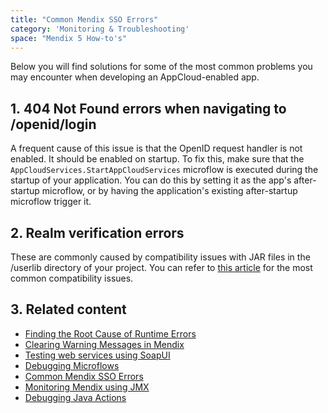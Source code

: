 ```yaml
---
title: "Common Mendix SSO Errors"
category: 'Monitoring & Troubleshooting'
space: "Mendix 5 How-to's"
---
```


Below you will find solutions for some of the most common problems you may encounter when developing an AppCloud-enabled app.

## 1. 404 Not Found errors when navigating to /openid/login

A frequent cause of this issue is that the OpenID request handler is not enabled. It should be enabled on startup. To fix this, make sure that the `AppCloudServices.StartAppCloudServices` microflow is executed during the startup of your application. You can do this by setting it as the app's after-startup microflow, or by having the application's existing after-startup microflow trigger it.

## 2\. Realm verification errors

These are commonly caused by compatibility issues with JAR files in the <projectpath>/userlib directory of your project. You can refer to [this article](/refguide5/Troubleshooting) for the most common compatibility issues.

## 3\. Related content

*   [Finding the Root Cause of Runtime Errors](Finding+the+Root+Cause+of+Runtime+Errors)
*   [Clearing Warning Messages in Mendix](Clearing+Warning+Messages+in+Mendix)
*   [Testing web services using SoapUI](Testing+web+services+using+SoapUI)
*   [Debugging Microflows](Debugging+Microflows)
*   [Common Mendix SSO Errors](Common+Mendix+SSO+Errors)
*   [Monitoring Mendix using JMX](Monitoring+Mendix+using+JMX)
*   [Debugging Java Actions](Debugging+Java+Actions)

